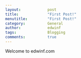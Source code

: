 ```yaml
---
layout:            post
title:             "First Post!"
menutitle:         "First Post!"
category:          General
author:            edwinf
tags:              Blogging
comments:          true
---
```


Welcome to edwinf.com